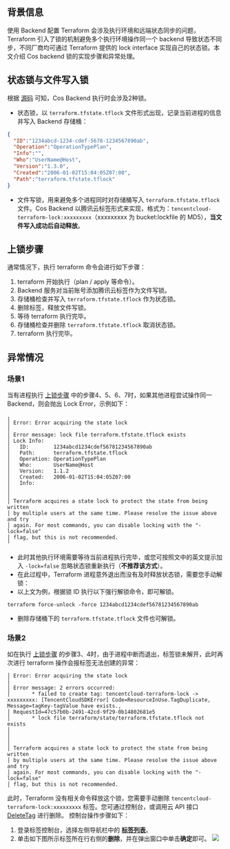 ## 背景信息

使用 Backend 配置 Terraform 会涉及执行环境和远端状态同步的问题，Terraform 引入了锁的机制避免多个执行环境操作同一个 backend 导致状态不同步，不同厂商均可通过 Terraform 提供的 lock interface 实现自己的状态锁。本文介绍 Cos backend 锁的实现步骤和异常处理。

## 状态锁与文件写入锁

根据 [源码](https://github.com/hashicorp/terraform/blob/v1.2.1/internal/backend/remote-state/cos/client.go#L75) 可知，Cos Backend 执行时会涉及2种锁。
- 状态锁，以 `terraform.tfstate.tflock` 文件形式出现，记录当前进程的信息并写入 Backend 存储桶：
```json
{
  "ID":"1234abcd-1234-cdef-5678-1234567890ab",
  "Operation":"OperationTypePlan",
  "Info":"",
  "Who":"UserName@Host",
  "Version":"1.3.0",
  "Created":"2006-01-02T15:04:05Z07:00",
  "Path":"terraform.tfstate.tflock"
}
```
- 文件写锁，用来避免多个进程同时对存储桶写入 `terraform.tfstate.tflock` 文件。Cos Backend 以腾讯云标签形式来实现，格式为：`tencentcloud-terraform-lock:xxxxxxxxx`（xxxxxxxxx 为 bucket:lockfile 的 MD5），**当文件写入成功后自动释放**。

## 上锁步骤[](id:lock)

通常情况下，执行 terraform 命令会进行如下步骤：

1. terraform 开始执行（plan / apply 等命令）。
2. Backend 服务对当前账号添加腾讯云标签作为文件写锁。
3. 存储桶检查并写入 `terraform.tfstate.tflock` 作为状态锁。
4. 删除标签，释放文件写锁。
5. 等待 terraform 执行完毕。
6. 存储桶检查并删除 `terraform.tfstate.tflock` 取消状态锁。
7. terraform 执行完毕。


## 异常情况
### 场景1
当有进程执行 [上锁步骤](#lock) 中的步骤4、5、6、7时，如果其他进程尝试操作同一 Backend，则会抛出 Lock Error，示例如下：
```text
╷
│ Error: Error acquiring the state lock
│ 
│ Error message: lock file terraform.tfstate.tflock exists
│ Lock Info:
│   ID:        1234abcd1234cdef56781234567890ab
│   Path:      terraform.tfstate.tflock
│   Operation: OperationTypePlan
│   Who:       UserName@Host
│   Version:   1.1.2
│   Created:   2006-01-02T15:04:05Z07:00
│   Info:      
│ 
│ 
│ Terraform acquires a state lock to protect the state from being written
│ by multiple users at the same time. Please resolve the issue above and try
│ again. For most commands, you can disable locking with the "-lock=false"
│ flag, but this is not recommended.
╵
```
- 此时其他执行环境需要等待当前进程执行完毕，或您可按照文中的英文提示加入 `-lock=false` 忽略状态锁重新执行（**不推荐该方式**）。
- 在此过程中，Terraform 进程意外退出而没有及时释放状态锁，需要您手动解锁：
 -  以上文为例，根据锁 ID 执行以下强行解锁命令，即可解锁。
```
terraform force-unlock -force 1234abcd1234cdef56781234567890ab
```
 - 删除存储桶下的 `terraform.tfstate.tflock` 文件也可解锁。

### 场景2
如在执行 [上锁步骤](#lock) 的步骤3、4时，由于进程中断而退出，标签锁未解开，此时再次进行 terraform 操作会报标签无法创建的异常：
```text
│ Error: Error acquiring the state lock
│
│ Error message: 2 errors occurred:
│       * failed to create tag: tencentcloud-terraform-lock -> xxxxxxxxx: [TencentCloudSDKError] Code=ResourceInUse.TagDuplicate, Message=tagKey-tagValue have exists.,
│ RequestId=47c57b0b-2491-42cd-9f29-0b14802681e5
│       * lock file terraform/state/terraform.tfstate.tflock not exists
│
│
│
│ Terraform acquires a state lock to protect the state from being written
│ by multiple users at the same time. Please resolve the issue above and try
│ again. For most commands, you can disable locking with the "-lock=false"
│ flag, but this is not recommended.
```

此时，Terraform 没有相关命令释放这个锁，您需要手动删除 `tencentcloud-terraform-lock:xxxxxxxxx` 标签。您可通过控制台，或调用云 API 接口 [DeleteTag](https://cloud.tencent.com/document/product/651/13568) 进行删除。
控制台操作步骤如下：
 1. 登录标签控制台，选择左侧导航栏中的 **[标签列表](https://console.cloud.tencent.com/tag/taglist)**。
 2. 单击如下图所示标签所在行右侧的**删除**，并在弹出窗口中单击**确定**即可。
![](https://qcloudimg.tencent-cloud.cn/raw/d57e4b5362e44f9f1995f6949beccaa4.png)
